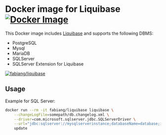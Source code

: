 # Docker image for Liquibase [![Docker Image](https://github.com/fabiang/docker-liquibase/actions/workflows/docker.yml/badge.svg)](https://github.com/fabiang/docker-liquibase/actions/workflows/docker.yml)

This Docker image includes [Liquibase](https://www.liquibase.org) and supports the following DBMS:

- PostgreSQL
- Mysql
- MariaDB
- SQLServer
- SQLServer Extension for Liquibase

[![fabiang/liquibase](http://dockeri.co/image/fabiang/liquibase)](https://registry.hub.docker.com/r/fabiang/liquibase)

## Usage

Example for SQL Server:

```bash
docker run --rm -it fabiang/liquibase liquibase \
    --changeLogFile=somepath/db.changelog.xml \
    --driver=com.microsoft.sqlserver.jdbc.SQLServerDriver \
    --url="jdbc:sqlserver://mysqlserverinstance;databaseName=database;integratedSecurity=false;" \
    update
```
